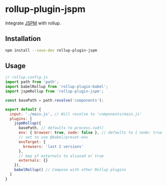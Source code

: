 # rollup-plugin-jspm

Integrate [JSPM](https://github.com/jspm/jspm2-cli) with rollup.

## Installation

```bash
npm install --save-dev rollup-plugin-jspm
```

## Usage
```js
// rollup.config.js
import path from 'path';
import babelRollup from 'rollup-plugin-babel';
import jspmRollup from 'rollup-plugin-jspm';

const basePath = path.resolve('components');

export default {
  input: './main.js', // Will resolve to 'components/main.js'
  plugins: [
    jspmRollup({ 
      basePath, // defaults to process.cwd()
      env: { browser: true, node: false }, // defaults to { node: true }
      // set to use @babel/preset-env
      envTarget: {
        browsers: 'last 2 versions'
      },
      // map of externals to aliased or true
      externals: {}
    }),
    babelRollup() // Compose with other Rollup plugins
  ]
}

```
